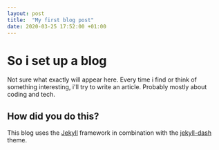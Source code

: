 ```yaml
---
layout: post
title:  "My first blog post"
date: 2020-03-25 17:52:00 +01:00
---
```


# So i set up a blog
Not sure what exactly will appear here. Every time i find or think of something interesting, i'll try to write an article. Probably mostly about coding and tech.

## How did you do this?
This blog uses the [Jekyll](https://jekyllrb.com
) framework in combination with the [jekyll-dash](https://github.com/bitbrain/jekyll-dash) theme.